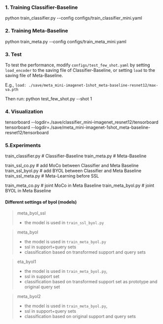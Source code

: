 ### 1. Training Classifier-Baseline
python train_classifier.py --config configs/train_classifier_mini.yaml


### 2. Training Meta-Baseline
python train_meta.py --config configs/train_meta_mini.yaml

### 3. Test
To test the performance, modify `configs/test_few_shot.yaml` by setting `load_encoder` to the saving file of Classifier-Baseline, or setting `load` to the saving file of Meta-Baseline.

E.g., `load: ./save/meta_mini-imagenet-1shot_meta-baseline-resnet12/max-va.pth`

Then run:
python test_few_shot.py --shot 1

### 4. Visualization
tensorboard --logdir=./save/classifier_mini-imagenet_resnet12/tensorboard
tensorboard --logdir=./save/meta_mini-imagenet-1shot_meta-baseline-resnet12/tensorboard


### 5.Experiments
train_classifier.py  #  Classifier-Baseline
train_meta.py        #  Meta-Baseline

train_ssl_co.py      # add MoCo between Classifier and Meta Baseline
train_ssl_byol.py    # add BYOL between Classifier and Meta Baseline
train_ssl_meta.py       # Meta-Learning before SSL

train_meta_co.py      # joint MoCo in Meta Baseline
train_meta_byol.py    # joint BYOL in Meta Baseline

#### Different settings of byol    (models)
> meta_byol_ssl  
>
> - the model is used in `train_ssl_byol.py`

> meta_byol      
>
> - the model is used in `train_meta_byol.py`
> - ssl in support+query sets
> - classification based on transformed support and query sets

> eta_byol1     
>
> - the model is used in `train_meta_byol.py`, 
> - ssl in support set
> - classification based on transformed support set as prototype and original query set

> meta_byol2     
>
> - the model is used in `train_meta_byol.py`, 
> - ssl in support+query sets
> - classification based on original support and query sets
